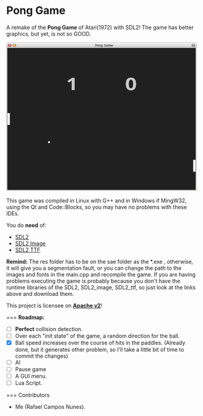 __Pong Game__
===

A remake of the __Pong Game__ of Atari(1972) with SDL2! The game has better graphics, but yet, is not so GOOD.

![Game Image](PongGame.png)

This game was compiled in Linux with G++ and in Windows if MingW32, using the Qt and Code::Blocks, so you may have no problems with these IDEs.

You do <b>need</b> of:
  * [SDL2](http://www.libsdl.org/download-2.0.php)
  * [SDL2 Image](https://www.libsdl.org/projects/SDL_image/)
  * [SDL2 TTF](https://www.libsdl.org/projects/SDL_ttf/)
 

<b>Remind:</b> The res folder has to be on the sae folder as the *.exe , otherwise, it will give you a segmentation fault, or you can change the path to the images and fonts in the main.cpp and recompile the game. If you are having problems executing the game is probably because you don't have the runtime libraries of the SDL2, SDL2_image, SDL2_ttf, so just look at the links above and download them.


This project is licensee on __[Apache v2](http://www.apache.org/licenses/LICENSE-2.0.html)__!

===
<b>Roadmap:</b> 
  - [ ] __Perfect__ collision detection.
  - [ ] Over each "init state" of the game, a random direction for the ball.
  - [x] Ball speed increases over the course of hits in the paddles. (Already done, but it generates other problem, so I'll take a little bit of time to commit the changes)
  - [ ] AI
  - [ ] Pause game
  - [ ] A GUI menu.
  - [ ] Lua Script.

===
Contributors
 * Me (Rafael Campos Nunes).


